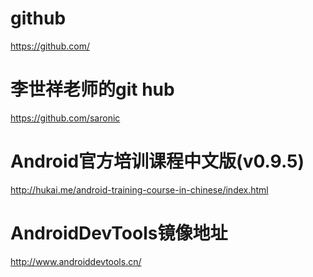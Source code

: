 # github
https://github.com/

# 李世祥老师的git hub
https://github.com/saronic

# Android官方培训课程中文版(v0.9.5)
http://hukai.me/android-training-course-in-chinese/index.html

# AndroidDevTools镜像地址
http://www.androiddevtools.cn/

